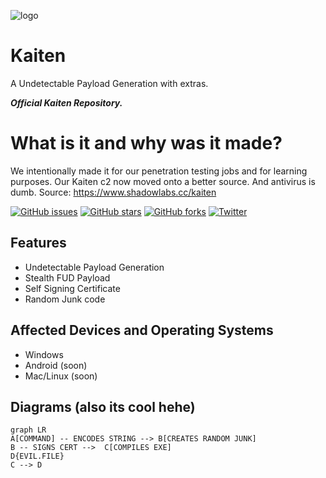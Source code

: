 
![logo](https://i.imgur.com/zDAgX52.png)

# Kaiten
A Undetectable Payload Generation with extras.

***Official Kaiten Repository.***

# What is it and why was it made?
We intentionally made it for our penetration testing jobs and for learning purposes. Our Kaiten c2 now moved onto a better source. And antivirus is dumb.
Source: https://www.shadowlabs.cc/kaiten

[![GitHub issues](https://img.shields.io/github/issues/shadowlabscc/Kaiten.svg)](https://github.com/shadowlabscc/ProjectOpal/issues)
[![GitHub stars](https://img.shields.io/github/stars/shadowlabscc/Kaiten.svg)](https://github.com/shadowlabscc/ProjectOpal/stargazers)
[![GitHub forks](https://img.shields.io/github/forks/shadowlabscc/Kaiten.svg)](https://github.com/shadowlabscc/Kaiten/network)
[![Twitter](https://img.shields.io/twitter/url/https/github.com/shadowlabscc/Kaiten.svg?style=popout)](https://twitter.com/intent/tweet?text=Wow:&url=https://github.com/shadowlabscc/Kaiten)

## Features

-   Undetectable Payload Generation
- Stealth FUD Payload
- Self Signing Certificate
- Random Junk code

## Affected Devices and Operating Systems
- Windows
- Android (soon)
- Mac/Linux (soon)

## Diagrams (also its cool hehe)

```mermaid
graph LR
A[COMMAND] -- ENCODES STRING --> B[CREATES RANDOM JUNK]
B -- SIGNS CERT -->  C[COMPILES EXE]
D{EVIL.FILE}
C --> D
```
